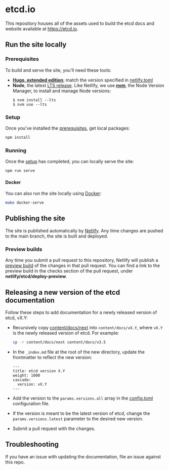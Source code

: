 # etcd.io

This repository houses all of the assets used to build the etcd docs and website available at https://etcd.io.

## Run the site locally

### Prerequisites

To build and serve the site, you'll need these tools:

- **[Hugo, extended edition][hugo-install]**; match the version specified in
  [netlify.toml](netlify.toml)
- **Node**, the latest [LTS release][]. Like Netlify, we use **[nvm][]**, the
  Node Version Manager, to install and manage Node versions:
  ```console
  $ nvm install --lts
  $ nvm use --lts
  ```

### Setup

Once you've installed the [prerequisites](#prerequisites), get local packages:

```bash
npm install
```

### Running

Once the [setup](#setup) has completed, you can locally serve the site:

```bash
npm run serve
```

#### Docker

You can also run the site locally using [Docker](https://docker.com):

```bash
make docker-serve
```

## Publishing the site

The site is published automatically by [Netlify](https://netlify.com). Any time
changes are pushed to the main branch, the site is built and deployed.

### Preview builds

Any time you submit a pull request to this repository, Netlify will publish a
[preview
build](https://www.netlify.com/blog/2016/07/20/introducing-deploy-previews-in-netlify/)
of the changes in that pull request. You can find a link to the preview build in
the checks section of the pull request, under **netlify/etcd/deploy-preview**.

## Releasing a new version of the etcd documentation

Follow these steps to add documentation for a newly released version of etcd, vX.Y:

* Recursively copy [content/docs/next](content/docs/next) into
  `content/docs/vX.Y`, where `vX.Y` is the newly released version of etcd. For example:

    ```bash
    cp -r content/docs/next content/docs/v3.5
    ```

* In the `_index.md` file at the root of the new directory, update the frontmatter
  to reflect the new version:
  ```
  ---
  title: etcd version X.Y
  weight: 1000
  cascade:
    version: vX.Y
  ---
  ```
* Add the version to the `params.versions.all` array in the
  [config.toml](config.toml) configuration file.
* If the version is meant to be the latest version of etcd, change the
  `params.versions.latest` parameter to the desired new version.
* Submit a pull request with the changes.

## Troubleshooting

If you have an issue with updating the documentation, file an issue against this
repo.

[hugo-install]: https://gohugo.io/getting-started/installing
[LTS release]: https://nodejs.org/en/about/releases/
[nvm]: https://github.com/nvm-sh/nvm/blob/master/README.md#installing-and-updating
